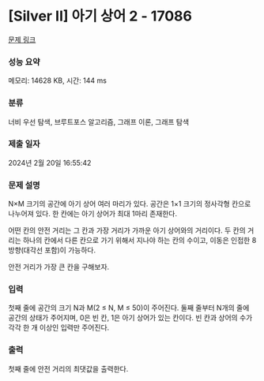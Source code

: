 # [Silver II] 아기 상어 2 - 17086 

[문제 링크](https://www.acmicpc.net/problem/17086) 

### 성능 요약

메모리: 14628 KB, 시간: 144 ms

### 분류

너비 우선 탐색, 브루트포스 알고리즘, 그래프 이론, 그래프 탐색

### 제출 일자

2024년 2월 20일 16:55:42

### 문제 설명

<p>N×M 크기의 공간에 아기 상어 여러 마리가 있다. 공간은 1×1 크기의 정사각형 칸으로 나누어져 있다. 한 칸에는 아기 상어가 최대 1마리 존재한다.</p>

<p>어떤 칸의 안전 거리는 그 칸과 가장 거리가 가까운 아기 상어와의 거리이다. 두 칸의 거리는 하나의 칸에서 다른 칸으로 가기 위해서 지나야 하는 칸의 수이고, 이동은 인접한 8방향(대각선 포함)이 가능하다.</p>

<p>안전 거리가 가장 큰 칸을 구해보자. </p>

### 입력 

 <p>첫째 줄에 공간의 크기 N과 M(2 ≤ N, M ≤ 50)이 주어진다. 둘째 줄부터 N개의 줄에 공간의 상태가 주어지며, 0은 빈 칸, 1은 아기 상어가 있는 칸이다. 빈 칸과 상어의 수가 각각 한 개 이상인 입력만 주어진다.</p>

### 출력 

 <p>첫째 줄에 안전 거리의 최댓값을 출력한다.</p>

